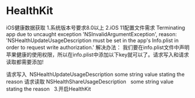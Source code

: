 # HealthKit
iOS健康数据获取
1.系统版本号要求8.0以上
2.iOS 11配置文件需求
Terminating app due to uncaught exception 'NSInvalidArgumentException',
reason: 'NSHealthUpdateUsageDescription must be set in the app's Info.plist
in order to request write authorization.'
解决办法：
我们要在info.plist文件中声明苹果健康的使用权限，所以在info.plist中添加以下key就可以了。请求写入和请求读取都需要添加!

请求写入
  <key>NSHealthUpdateUsageDescription</key>
 <string>some string value stating the reason</string>
请求读取
   <key>NSHealthShareUsageDescription</key>
   <string>some string value stating the reason</string>
   
3.开启HealthKit

